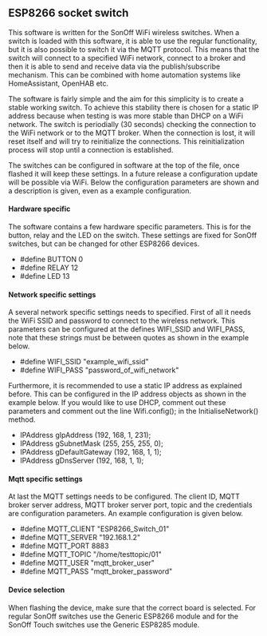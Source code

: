 ## ESP8266 socket switch

This software is written for the SonOff WiFi wireless switches. When a switch is loaded with this software, it is able to use the regular functionality, but it is also possible to switch it via the MQTT protocol. This means that the switch will connect to a specified WiFi network, connect to a broker and then it is able to send and receive data via the publish/subscribe mechanism. This can be combined with home automation systems like HomeAssistant, OpenHAB etc.

The software is fairly simple and the aim for this simplicity is to create a stable working switch. To achieve this stability there is chosen for a static IP address because when testing is was more stable than DHCP on a WiFi network. The switch is periodially (30 seconds) checking the connection to the WiFi network or to the MQTT broker. When the connection is lost, it will reset itself and will try to reinitialize the connections. This reinitialization process will stop until a connection is established.

The switches can be configured in software at the top of the file, once flashed it will keep these settings. In a future release a configuration update will be possible via WiFi. Below the configuration parameters are shown and a description is given, even as a example configuration.

#### Hardware specific
The software contains a few hardware specific parameters. This is for the button, relay and the LED on the switch. These settings are fixed for SonOff switches, but can be changed for other ESP8266 devices.
- #define BUTTON          0
- #define RELAY           12 
- #define LED             13

#### Network specific settings
A several network specific settings needs to specified. First of all it needs the WiFi SSID and password to connect to the wireless network. This parameters can be configured at the defines WIFI_SSID and WIFI_PASS, note that these strings must be between quotes as shown in the example below.
 - #define WIFI_SSID       "example_wifi_ssid"
 - #define WIFI_PASS       "password_of_wifi_network"
 
Furthermore, it is recommended to use a static IP address as explained before. This can be configured in the IP address objects as shown in the example below. If you would like to use DHCP, comment out these parameters and comment out the line Wifi.config(); in the InitialiseNetwork() method.
 - IPAddress gIpAddress      (192, 168, 1, 231);
 - IPAddress gSubnetMask     (255, 255, 255, 0);
 - IPAddress gDefaultGateway (192, 168, 1, 1);
 - IPAddress gDnsServer      (192, 168, 1, 1);

#### Mqtt specific settings
At last the MQTT settings needs to be configured. The client ID, MQTT broker server address, MQTT broker server port, topic and the credentials are configuration parameters. An example configuration is given below.
 - #define MQTT_CLIENT     "ESP8266_Switch_01"
 - #define MQTT_SERVER     "192.168.1.2"
 - #define MQTT_PORT       8883
 - #define MQTT_TOPIC      "/home/testtopic/01"
 - #define MQTT_USER       "mqtt_broker_user"
 - #define MQTT_PASS       "mqtt_broker_password"
 
#### Device selection
When flashing the device, make sure that the correct board is selected. For regular SonOff switches use the Generic ESP8266 module and for the SonOff Touch switches use the Generic ESP8285 module.
